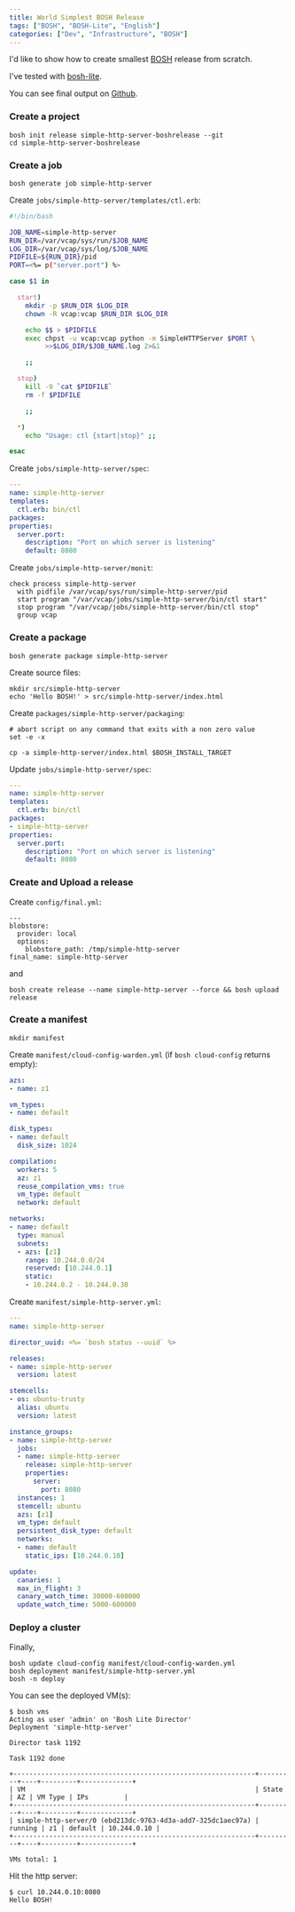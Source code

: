 ```yaml
---
title: World Simplest BOSH Release
tags: ["BOSH", "BOSH-Lite", "English"]
categories: ["Dev", "Infrastructure", "BOSH"]
---
```


I'd like to show how to create smallest [BOSH](http://bosh.io) release from scratch.

I've tested with [bosh-lite](https://github.com/cloudfoundry/bosh-lite).

You can see final output on [Github](https://github.com/making/simple-http-server-boshrelease).

### Create a project

```
bosh init release simple-http-server-boshrelease --git
cd simple-http-server-boshrelease
```

### Create a job

```
bosh generate job simple-http-server
```

Create `jobs/simple-http-server/templates/ctl.erb`:

``` bash
#!/bin/bash

JOB_NAME=simple-http-server
RUN_DIR=/var/vcap/sys/run/$JOB_NAME
LOG_DIR=/var/vcap/sys/log/$JOB_NAME
PIDFILE=${RUN_DIR}/pid
PORT=<%= p("server.port") %>

case $1 in

  start)
    mkdir -p $RUN_DIR $LOG_DIR
    chown -R vcap:vcap $RUN_DIR $LOG_DIR

    echo $$ > $PIDFILE
    exec chpst -u vcap:vcap python -m SimpleHTTPServer $PORT \
         >>$LOG_DIR/$JOB_NAME.log 2>&1

    ;;

  stop)
    kill -9 `cat $PIDFILE`
    rm -f $PIDFILE

    ;;

  *)
    echo "Usage: ctl {start|stop}" ;;

esac
```

Create `jobs/simple-http-server/spec`:

``` yaml
---
name: simple-http-server
templates:
  ctl.erb: bin/ctl
packages:
properties:
  server.port:
    description: "Port on which server is listening"
    default: 8080
```

Create `jobs/simple-http-server/monit`:

```
check process simple-http-server
  with pidfile /var/vcap/sys/run/simple-http-server/pid
  start program "/var/vcap/jobs/simple-http-server/bin/ctl start"
  stop program "/var/vcap/jobs/simple-http-server/bin/ctl stop"
  group vcap
```

### Create a package

```
bosh generate package simple-http-server
```

Create source files:

```
mkdir src/simple-http-server
echo 'Hello BOSH!' > src/simple-http-server/index.html
```

Create `packages/simple-http-server/packaging`:

```
# abort script on any command that exits with a non zero value
set -e -x

cp -a simple-http-server/index.html $BOSH_INSTALL_TARGET
```

Update `jobs/simple-http-server/spec`:

``` yaml
---
name: simple-http-server
templates:
  ctl.erb: bin/ctl
packages:
- simple-http-server
properties:
  server.port:
    description: "Port on which server is listening"
    default: 8080
```

### Create and Upload a release

Create `config/final.yml`:

```
---
blobstore:
  provider: local
  options:
    blobstore_path: /tmp/simple-http-server
final_name: simple-http-server
```

and

```
bosh create release --name simple-http-server --force && bosh upload release
```

### Create a manifest

```
mkdir manifest
```

Create `manifest/cloud-config-warden.yml` (if `bosh cloud-config` returns empty):

``` yaml
azs:
- name: z1

vm_types:
- name: default

disk_types:
- name: default
  disk_size: 1024

compilation:
  workers: 5
  az: z1
  reuse_compilation_vms: true
  vm_type: default
  network: default

networks:
- name: default
  type: manual
  subnets:
  - azs: [z1]
    range: 10.244.0.0/24
    reserved: [10.244.0.1]
    static:
    - 10.244.0.2 - 10.244.0.30
```

Create `manifest/simple-http-server.yml`:

``` yaml
---
name: simple-http-server

director_uuid: <%= `bosh status --uuid` %>

releases:
- name: simple-http-server
  version: latest

stemcells:
- os: ubuntu-trusty
  alias: ubuntu
  version: latest

instance_groups:
- name: simple-http-server
  jobs:
  - name: simple-http-server
    release: simple-http-server
    properties:
      server:
        port: 8080
  instances: 1
  stemcell: ubuntu
  azs: [z1]
  vm_type: default
  persistent_disk_type: default
  networks:
  - name: default
    static_ips: [10.244.0.10]

update:
  canaries: 1
  max_in_flight: 3
  canary_watch_time: 30000-600000
  update_watch_time: 5000-600000
```

### Deploy a cluster

Finally,

```
bosh update cloud-config manifest/cloud-config-warden.yml 
bosh deployment manifest/simple-http-server.yml
bosh -n deploy
```

You can see the deployed VM(s):

```
$ bosh vms
Acting as user 'admin' on 'Bosh Lite Director'
Deployment 'simple-http-server'

Director task 1192

Task 1192 done

+-------------------------------------------------------------+---------+----+---------+-------------+
| VM                                                          | State   | AZ | VM Type | IPs         |
+-------------------------------------------------------------+---------+----+---------+-------------+
| simple-http-server/0 (ebd213dc-9763-4d3a-add7-325dc1aec97a) | running | z1 | default | 10.244.0.10 |
+-------------------------------------------------------------+---------+----+---------+-------------+

VMs total: 1
```

Hit the http server:

```
$ curl 10.244.0.10:8080
Hello BOSH!
```

